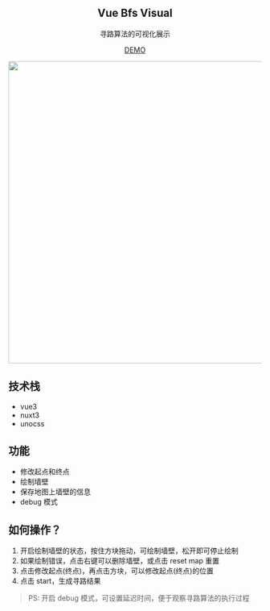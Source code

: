<h2 align="center">
Vue Bfs Visual
</h2>
<p align="center">
寻路算法的可视化展示
</p>
<p align="center">
<a href="https://vue3-findway.netlify.app/bfs">DEMO</a>
</p>
<p align="center">
<img src="https://user-images.githubusercontent.com/40552111/189647470-41178be8-5ef9-4689-b79d-0c2e69aad394.gif" width="600"/>

</p>

## 技术栈

- vue3
- nuxt3
- unocss

## 功能

- 修改起点和终点
- 绘制墙壁
- 保存地图上墙壁的信息
- debug 模式

## 如何操作？

1. 开启绘制墙壁的状态，按住方块拖动，可绘制墙壁，松开即可停止绘制
2. 如果绘制错误，点击右键可以删除墙壁，或点击 reset map 重置
3. 点击修改起点(终点)，再点击方块，可以修改起点(终点)的位置
4. 点击 start，生成寻路结果

> PS: 开启 debug 模式，可设置延迟时间，便于观察寻路算法的执行过程
